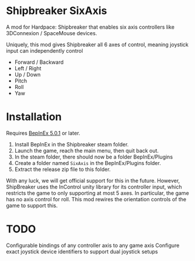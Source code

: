 # Shipbreaker SixAxis

A mod for Hardpace: Shipbreaker that enables six axis controllers like 3DConnexion / SpaceMouse devices.

Uniquely, this mod gives Shipbreaker all 6 axes of control, meaning joystick input can independently control

- Forward / Backward
- Left / Right
- Up / Down
- Pitch
- Roll
- Yaw

# Installation

Requires [BepInEx 5.0.1](https://github.com/BepInEx/BepInEx/releases) or later.

1. Install BepInEx in the Shipbreaker steam folder.
2. Launch the game, reach the main menu, then quit back out.
3. In the steam folder, there should now be a folder BepInEx/Plugins
4. Create a folder named `SixAxis` in the BepInEx/Plugins folder.
5. Extract the release zip file to this folder.

With any luck, we will get official support for this in the future. However, ShipBreaker uses the InControl unity library for its controller input,
which restricts the game to only supporting at most 5 axes. In particular, the game has no axis control for roll. This mod rewires the orientation controls of the game to support this.

# TODO

Configurable bindings of any controller axis to any game axis
Configure exact joystick device identifiers to support dual joystick setups
